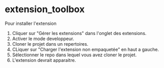 # extension_toolbox

Pour installer l'extension

1. Cliquer sur "Gérer les extensions" dans l'onglet des extensions.
2. Activer le mode developpeur.
3. Cloner le projet dans un repertoires.
4. CLiquer sur "Charger l'extension non empaquetée" en haut a gauche.
5. Sélectionner le repo dans lequel vous avez cloner le projet.
6. L'extension devrait apparaitre.
